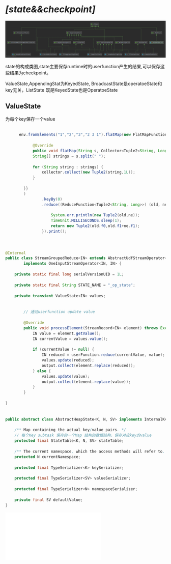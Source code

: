 # **_[state&&checkpoint]_**

![](State.png)



state的构成类图,state主要保存runtime时的userfunction产生的结果,可以保存这些结果为checkpoint。


ValueState,AppendingStat为KeyedState, BroadcastState是operatoeState和key无关，ListState 既是KeyedState也是OperatoeState

## ValueState

为每个key保存一个value
```java

      env.fromElements("1","2","3","2 3 1").flatMap(new FlatMapFunction<String, Tuple2<String, Long>>()  {

            @Override
            public void flatMap(String s, Collector<Tuple2<String, Long>> collector) throws Exception {
            String[] strings = s.split(" ");

            for (String string : strings) {
                collector.collect(new Tuple2(string,1L));
            }

        }}
        )
                .keyBy(0)
                .reduce((ReduceFunction<Tuple2<String, Long>>) (old, ne) -> { // 使用的是ValueState

                    System.err.println(new Tuple2(old,ne));
                    TimeUnit.MILLISECONDS.sleep(1);
                    return new Tuple2(old.f0,old.f1+ne.f1);
                }).print();



@Internal
public class StreamGroupedReduce<IN> extends AbstractUdfStreamOperator<IN, ReduceFunction<IN>>
		implements OneInputStreamOperator<IN, IN> {

	private static final long serialVersionUID = 1L;

	private static final String STATE_NAME = "_op_state";

	private transient ValueState<IN> values;
	
	
	    // 通过userfunction update value
	   
		@Override
    	public void processElement(StreamRecord<IN> element) throws Exception {
    		IN value = element.getValue();
    		IN currentValue = values.value();
    
    		if (currentValue != null) {
    			IN reduced = userFunction.reduce(currentValue, value);
    			values.update(reduced);
    			output.collect(element.replace(reduced));
    		} else {
    			values.update(value);
    			output.collect(element.replace(value));
    		}
    	}
	
}


public abstract class AbstractHeapState<K, N, SV> implements InternalKvState<K, N, SV> {

	/** Map containing the actual key/value pairs. */
	// 每个Key subtask 保存的一个Map 结构的数据结构，保存对应key的value
	protected final StateTable<K, N, SV> stateTable;

	/** The current namespace, which the access methods will refer to. */
	protected N currentNamespace;

	protected final TypeSerializer<K> keySerializer;

	protected final TypeSerializer<SV> valueSerializer;

	protected final TypeSerializer<N> namespaceSerializer;

	private final SV defaultValue;
}

```



![StateBackendTestBase](../flink-runtime/src/test/java/org/apache/flink/runtime/state/StateBackendTestBase.java)
